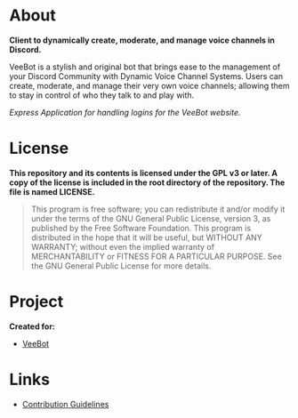 # About

**Client to dynamically create, moderate, and manage voice channels in Discord.**

VeeBot is a stylish and original bot that brings ease to the management of your Discord Community with Dynamic Voice Channel Systems.
Users can create, moderate, and manage their very own voice channels; allowing them to stay in control of who they talk to and play with.

_Express Application for handling logins for the VeeBot website._

# License

**This repository and its contents is licensed under the GPL v3 or later. A copy of the license is included in the root directory of the repository. The file is named LICENSE.**

> This program is free software; you can redistribute it and/or modify it under the terms of the GNU General Public License, version 3, as published by the Free Software Foundation. This program is distributed in the hope that it will be useful, but WITHOUT ANY WARRANTY; without even the implied warranty of MERCHANTABILITY or FITNESS FOR A PARTICULAR PURPOSE. See the GNU General Public License for more details.

# Project

**Created for:**

-   [VeeBot](https://veebot.xyz)

# Links

-   [Contribution Guidelines](/CONTRIBUTING.md)
